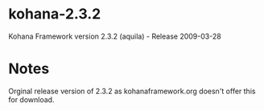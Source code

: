 kohana-2.3.2
============

Kohana Framework version 2.3.2 (aquila) - Release 2009-03-28

Notes
============

Orginal release version of 2.3.2 as kohanaframework.org doesn't offer this for download.